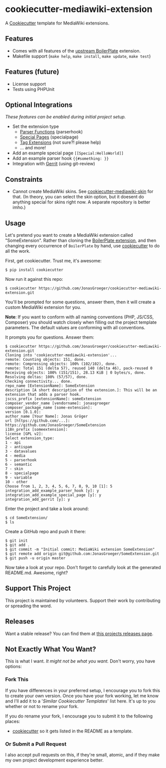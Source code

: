 # cookiecutter-mediawiki-extension
A [Cookiecutter](https://github.com/audreyr/cookiecutter) template for
MediaWiki extensions.

## Features
* Comes with all features of the [upstream BoilerPlate](https://www.mediawiki.org/wiki/Extension:BoilerPlate)
  extension.
* Makefile support (`make help`, `make install`, `make update`, `make test`)

## Features (future)
* License support
* Tests using PHPUnit

## Optional Integrations
*These features can be enabled during initial project setup.*

* Set the extension type
    * [Parser Functions](https://www.mediawiki.org/wiki/Manual:Parser_functions) (parserhook)
    * [Special Pages](https://www.mediawiki.org/wiki/Manual:Special_pages) (specialpage)
    * [Tag Extensions](https://www.mediawiki.org/wiki/Manual:Tag_extensions) (not sure?! please help)
    * … and more!
* Add an example special page `[[Special:HelloWorld]]`
* Add an example parser hook `{{#something: }}`
* Integration with [Gerrit](https://www.mediawiki.org/wiki/Gerrit) (using git-review)

## Constraints
* Cannot create MediaWiki skins. See [cookiecutter-mediawiki-skin](https://github.com/JonasGroeger/cookiecutter-mediawiki-skin/)
for that. (In theory, you can select the skin option, but it doesent do
anything special for skins right now. A separate repository is better imho.)

## Usage
Let's pretend you want to create a MediaWiki extension called "SomeExtension".
Rather than cloning the [BoilerPlate extension](https://www.mediawiki.org/wiki/Extension:BoilerPlate),
and then changing every occurrence of `BoilerPlate` by hand, use [cookiecutter](https://github.com/audreyr/cookiecutter)
to do all the work.

First, get cookiecutter. Trust me, it's awesome:

    $ pip install cookiecutter

Now run it against this repo:

    $ cookiecutter https://github.com/JonasGroeger/cookiecutter-mediawiki-extension.git

You'll be prompted for some questions, answer them, then it will create a
custom MediaWiki extension for you.

**Note**: If you want to conform with all naming conventions (PHP, JS/CSS,
Composer) you should watch closely when filling out the project template
parameters. The default values are conforming with all conventions.

It prompts you for questions. Answer them:

    $ cookiecutter https://github.com/JonasGroeger/cookiecutter-mediawiki-extension.git
    Cloning into 'cookiecutter-mediawiki-extension'...
    remote: Counting objects: 151, done.
    remote: Compressing objects: 100% (102/102), done.
    remote: Total 151 (delta 57), reused 140 (delta 46), pack-reused 0
    Receiving objects: 100% (151/151), 28.13 KiB | 0 bytes/s, done.
    Resolving deltas: 100% (57/57), done.
    Checking connectivity... done.
    repo_name [ExtensionName]: SomeExtension
    description [A short description of the extension.]: This will be an extension that adds a parser hook.
    jscss_prefix [extensionName]: someExtension
    composer_vendor_name [vendorname]: jonasgroeger
    composer_package_name [some-extension]: 
    version [0.1.0]: 
    author_name [Your Name]: Jonas Gröger
    url [https://github.com/...]: https://github.com/JonasGroeger/SomeExtension
    i18n_prefix [someextension]:  
    license [GPL v2]: 
    Select extension_type:
    1 - api
    2 - antispam
    3 - datavalues
    4 - media
    5 - parserhook
    6 - semantic
    7 - skin
    8 - specialpage
    9 - variable
    10 - other
    Choose from 1, 2, 3, 4, 5, 6, 7, 8, 9, 10 [1]: 5
    integration_add_example_parser_hook [y]: y
    integration_add_example_special_page [y]: y
    integration_add_gerrit [y]: y

Enter the project and take a look around:

    $ cd SomeExtension/
    $ ls

Create a GitHub repo and push it there:

    $ git init
    $ git add .
    $ git commit -m "Initial commit: MediaWiki extension SomeExtension"
    $ git remote add origin git@github.com:JonasGroeger/SomeExtension.git
    $ git push -u origin master

Now take a look at your repo. Don't forget to carefully look at the generated
README.md. Awesome, right?

## Support This Project
This project is maintained by volunteers. Support their work by contributing or
spreading the word.


## Releases
Want a stable release? You can find them at
[this projects releases page](https://github.com/JonasGroeger/cookiecutter-mediawiki-extension/releases).


## Not Exactly What You Want?
This is what I want. *It might not be what you want.* Don't worry, you have
options:

### Fork This
If you have differences in your preferred setup, I encourage you to fork this
to create your own version. Once you have your fork working, let me know and
I'll add it to a '*Similar Cookiecutter Templates*' list here. It's up to you
whether or not to rename your fork.

If you do rename your fork, I encourage you to submit it to the following
places:

* [cookiecutter](https://github.com/audreyr/cookiecutter) so it gets listed in
  the README as a template.

### Or Submit a Pull Request
I also accept pull requests on this, if they're small, atomic, and if they make
my own project development experience better.
